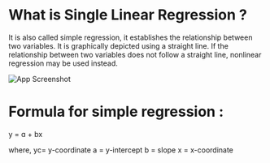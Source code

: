 
# What is Single Linear Regression ?

It is also called simple regression, it establishes the relationship between two variables. It is graphically depicted using a straight line. If the relationship between two variables does not follow a straight line, nonlinear regression may be used instead.




![App Screenshot](https://pimages.toolbox.com/wp-content/uploads/2022/04/07040339/25-4.png)


# Formula for simple regression : 

y = ɑ + bx

where,  yc= y-coordinate
        a = y-intercept
        b = slope
        x = x-coordinate